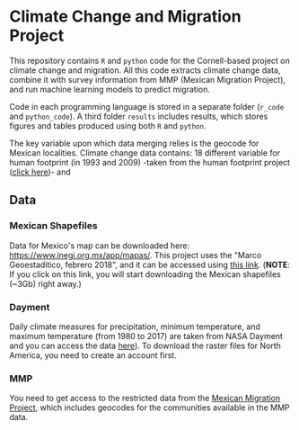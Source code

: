 # Climate Change and Migration Project


This repository contains `R` and `python` code for the Cornell-based project on climate change and migration. All this code extracts climate change data, combine it with survey information from MMP (Mexican Migration Project), and run machine learning models to predict migration. 

Code in each programming language is stored in a separate folder (`r_code` and `python_code`). A third folder `results` includes results, which stores figures and tables produced using both `R` and `python`.

The key variable upon which data merging relies is the geocode for Mexican localities. Climate change data contains: 18 different variable for human footprint (in 1993 and 2009) -taken from the human footprint project ([click here](https://wcshumanfootprint.org/))- and 


## Data

### Mexican Shapefiles
Data for Mexico's map can be downloaded here: https://www.inegi.org.mx/app/mapas/. This project uses the "Marco Geoestaditico, febrero 2018", and it can be accessed using [this link](https://www.inegi.org.mx/contenidos/productos/prod_serv/contenidos/espanol/bvinegi/productos/geografia/marcogeo/889463526636_s.zip). (**NOTE**: If you click on this link, you will start downloading the Mexican shapefiles (~3Gb) right away.)

### Dayment
Daily climate measures for precipitation, minimum temperature, and maximum temperature (from 1980 to 2017) are taken from NASA Dayment and you can access the data [here](https://daymet.ornl.gov/)). To download the raster files for North America, you need to create an account first.

### MMP
You need to get access to the restricted data from the [Mexican Migration Project](https://mmp.opr.princeton.edu/), which includes geocodes for the communities available in the MMP data.
